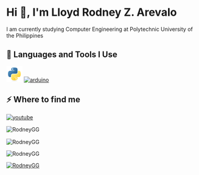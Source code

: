 <h1>Hi 👋, I'm Lloyd Rodney Z. Arevalo</h1>
<p>I am currently studying Computer Engineering at Polytechnic University of the Philippines</p>
<h2>🚀 Languages and Tools I Use</h2>
<p><a target="_blank" href="https://raw.githubusercontent.com/devicons/devicon/master/icons/python/python-original.svg" style="display: inline-block;"><img src="https://raw.githubusercontent.com/devicons/devicon/master/icons/python/python-original.svg" alt="python" width="42" height="42" /></a>
<a target="_blank" href="https://cdn.worldvectorlogo.com/logos/arduino-1.svg" style="display: inline-block;"><img src="https://cdn.worldvectorlogo.com/logos/arduino-1.svg" alt="arduino" width="42" height="42" /></a></p>
<h2>⚡️ Where to find me</h2>
<p><a target="_blank" href="https://www.youtube.com/@Lloyd Rodney Z. Arevalo" style="display: inline-block;"><img src="https://img.shields.io/badge/youtube-logo?style=for-the-badge&logo=youtube&logoColor=white&color=%23cc0000" alt="youtube" /></a></p>
<p><img align="center" src="https://github-readme-stats.vercel.app/api?username=RodneyGG&show_icons=true&locale=en" alt="RodneyGG" /></p>
<p><img align="center" src="https://github-readme-streak-stats.herokuapp.com/?user=RodneyGG&" alt="RodneyGG" /></p>
<p><img src="https://github-readme-stats.vercel.app/api/top-langs?username=RodneyGG&show_icons=true&locale=en&layout=compact" alt="RodneyGG" /></p>
<p><a href="https://github.com/ryo-ma/github-profile-trophy"><img src="https://github-profile-trophy.vercel.app/?username=RodneyGG" alt="RodneyGG" /></a></p>

